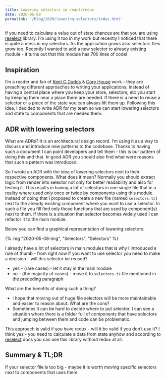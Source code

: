 ```yaml
---
title: Lowering selectors in react/redux
date: 2020-05-08
permalink: '/blog/2020/lowering-selectors/index.html'
---
```


If you need to calculate a value out of state chances are that you are using
[reselect](https://github.com/reduxjs/reselect) library. I’m using it too in my work but recently I noticed that
there is quite a mess in my selectors. As the application grows also selectors files grow too.
Recently I wanted to add a new selector to already existing module - it turns out that this module has 700 lines of code!

## Inspiration

I’m a reader and fan of [Kent C Dodds](https://kentcdodds.com/) & [Cory House](https://twitter.com/housecor)
work - they are preaching different approaches to writing your applications. Instead of having a central place
where you keep your store, selectors, etc you start by keeping them near a place
there are needed. If there is a need to reuse a selector or a piece of the state you can
always lift them up. Following this idea, I decided to write ADR for my team so
we can start lowering selectors and state to components that are needed them.

## ADR with lowering selectors

What are ADRs? It is an architectural design record. I’m using it as a way to discuss
and introduce new patterns to the codebase. Thanks to having such a document I can
point developers and tell them - this is our pattern of doing this and that. In good
ADR you should also find what were reasons that such a pattern was introduced.

So I wrote an ADR with the idea of lowering selectors next to their respective components.
What does it mean? Normally you should extract logic from render into selector not only
for better readability and also for testing it. This results in having a lot of selectors
in one single file that in a reality where used only once or twice by components using this
module. Instead of doing that I proposed to create a new file (named `selectors.ts`)
next to the already existing component where you want to use a selector. In such a file you fill find
only those functions that are used by component(s) next to them. If there is a situation
that selector becomes widely used I can refactor it to the main module.

Below you can find a graphical representation of lowering selectors:

{% img "2020-05-08-img", "Selectors", "Selectors" %}

I already have a lot of selectors in main modules that is why I introduced a rule of thumb - from
right now if you want to use selector you need to make a decision - will this selector be reused?

- yes - (rare cases) - let it stay in the main module
- no - (the majority of cases) - move it to `selectors.ts` file mentioned in the preceding paragraph

What are the benefits of doing such a thing?

- I hope that moving out of huge file selectors will be more maintainable and easier to reason about.
  What are the cons?
- Sometimes it can be hard to decide where to put selector. I can see a situation where there is
  a folder full of components that have selectors and jumping between them and code can be problematic.

This approach is valid if you have redux - will it be valid if you don’t use it?
I think yes - you need to calculate a data from state anyhow and according to [reselect](https://github.com/reduxjs/reselect#q-can-i-use-reselect-without-redux)
docs you can use this library without redux at all.

## Summary & TL;DR

If your selector file is too big - maybe it is worth moving specific selectors next to components that
uses them.

